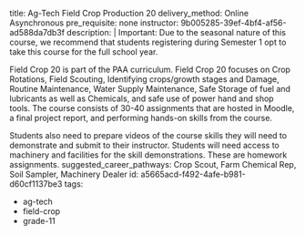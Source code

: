 title: Ag-Tech Field Crop Production 20
delivery_method: Online Asynchronous
pre_requisite: none
instructor: 9b005285-39ef-4bf4-af56-ad588da7db3f
description: |
  Important:
  Due to the seasonal nature of this course, we recommend that students registering during Semester 1 opt to take this course for the full school year.
  
  Field Crop 20 is part of the PAA curriculum. Field Crop 20 focuses on Crop Rotations, Field Scouting, Identifying crops/growth stages and Damage, Routine Maintenance, Water Supply Maintenance, Safe Storage of fuel and lubricants as well as Chemicals, and safe use of power hand and shop tools. The course consists of 30-40 assignments that are hosted in Moodle, a final project report, and performing hands-on skills from the course.
  
  Students also need to prepare videos of the course skills they will need to demonstrate and submit to their instructor. Students will need access to machinery and facilities for the skill demonstrations. These are homework assignments.
suggested_career_pathways: Crop Scout, Farm Chemical Rep, Soil Sampler, Machinery Dealer
id: a5665acd-f492-4afe-b981-d60cf1137be3
tags:
  - ag-tech
  - field-crop
  - grade-11
